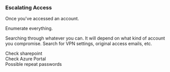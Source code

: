 ### Escalating Access

Once you've accessed an account.

Enumerate everything.

Searching through whatever you can.  It will depend on what kind of account you compromise.  Search for VPN settings, original access emails, etc.

Check sharepoint  
Check Azure Portal  
Possible repeat passwords  
